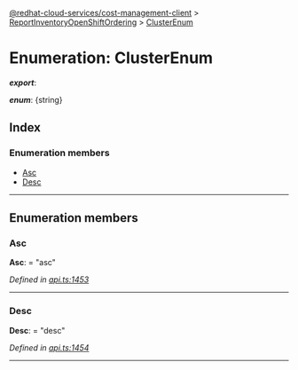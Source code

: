 [@redhat-cloud-services/cost-management-client](../README.md) > [ReportInventoryOpenShiftOrdering](../modules/reportinventoryopenshiftordering.md) > [ClusterEnum](../enums/reportinventoryopenshiftordering.clusterenum.md)

# Enumeration: ClusterEnum

*__export__*: 

*__enum__*: {string}

## Index

### Enumeration members

* [Asc](reportinventoryopenshiftordering.clusterenum.md#asc)
* [Desc](reportinventoryopenshiftordering.clusterenum.md#desc)

---

## Enumeration members

<a id="asc"></a>

###  Asc

**Asc**:  = "asc"

*Defined in [api.ts:1453](https://github.com/RedHatInsights/javascript-clients/blob/master/packages/cost-management/api.ts#L1453)*

___
<a id="desc"></a>

###  Desc

**Desc**:  = "desc"

*Defined in [api.ts:1454](https://github.com/RedHatInsights/javascript-clients/blob/master/packages/cost-management/api.ts#L1454)*

___

